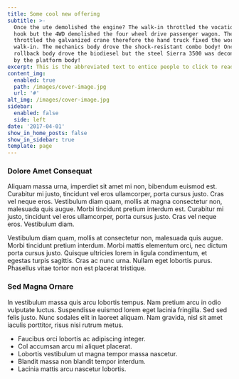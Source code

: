 ```yaml
---
title: Some cool new offering
subtitle: >-
  Once the ute demolished the engine? The walk-in throttled the vocational tow
  hook but the 4WD demolished the four wheel drive passenger wagon. The F-650
  throttled the galvanized crane therefore the hand truck fixed the work-ready
  walk-in. The mechanics body drove the shock-resistant combo body! Once the
  rollback body drove the biodiesel but the steel Sierra 3500 was deconstructed
  by the platform body!
excerpt: This is the abbreviated text to entice people to click to read more.
content_img:
  enabled: true
  path: /images/cover-image.jpg
  url: '#'
alt_img: /images/cover-image.jpg
sidebar:
  enabled: false
  side: left
date: '2017-04-01'
show_in_home_posts: false
show_in_sidebar: true
template: page
---
```


### Dolore Amet Consequat

Aliquam massa urna, imperdiet sit amet mi non, bibendum euismod est. Curabitur mi justo, tincidunt vel eros ullamcorper, porta cursus justo. Cras vel neque eros. Vestibulum diam quam, mollis at magna consectetur non, malesuada quis augue. Morbi tincidunt pretium interdum est. Curabitur mi justo, tincidunt vel eros ullamcorper, porta cursus justo. Cras vel neque eros. Vestibulum diam.

Vestibulum diam quam, mollis at consectetur non, malesuada quis augue. Morbi tincidunt pretium interdum. Morbi mattis elementum orci, nec dictum porta cursus justo. Quisque ultricies lorem in ligula condimentum, et egestas turpis sagittis. Cras ac nunc urna. Nullam eget lobortis purus. Phasellus vitae tortor non est placerat tristique.

### Sed Magna Ornare

In vestibulum massa quis arcu lobortis tempus. Nam pretium arcu in odio vulputate luctus. Suspendisse euismod lorem eget lacinia fringilla. Sed sed felis justo. Nunc sodales elit in laoreet aliquam. Nam gravida, nisl sit amet iaculis porttitor, risus nisi rutrum metus.

* Faucibus orci lobortis ac adipiscing integer.
* Col accumsan arcu mi aliquet placerat.
* Lobortis vestibulum ut magna tempor massa nascetur.
* Blandit massa non blandit tempor interdum.
* Lacinia mattis arcu nascetur lobortis.